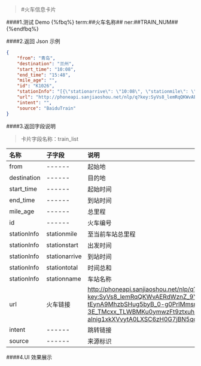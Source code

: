 >#火车信息卡片


####1.测试 Demo
{%fbq%}
term:##火车名称##
ner:##TRAIN_NUM##
{%endfbq%}


####2.返回 Json 示例
```json
{
    "from": "青岛",
    "destination": "兰州",
    "start_time": "10:08",
    "end_time": "15:48",
    "mile_age": "",
    "id": "K1026",
    "stationInfo": "[{\"stationarrive\": \"10:08\", \"stationmile\": \"01\", \"stationname\": \"青岛\", \"stationstart\": \"10:08\", \"stationtotal\": \"----\"},{\"stationarrive\": \"11:13\", \"stationmile\": \"02\", \"stationname\": \"蓝村\", \"stationstart\": \"11:16\", \"stationtotal\": \"3min\"},{\"stationarrive\": \"11:32\", \"stationmile\": \"03\", \"stationname\": \"胶州\", \"stationstart\": \"11:35\", \"stationtotal\": \"3min\"},{\"stationarrive\": \"12:43\", \"stationmile\": \"05\", \"stationname\": \"潍坊\", \"stationstart\": \"12:47\", \"stationtotal\": \"4min\"},{\"stationarrive\": \"13:51\", \"stationmile\": \"07\", \"stationname\": \"淄博\", \"stationstart\": \"13:57\", \"stationtotal\": \"6min\"},{\"stationarrive\": \"15:22\", \"stationmile\": \"09\", \"stationname\": \"济南\", \"stationstart\": \"15:37\", \"stationtotal\": \"15min\"},{\"stationarrive\": \"16:29\", \"stationmile\": \"11\", \"stationname\": \"泰山\", \"stationstart\": \"16:42\", \"stationtotal\": \"13min\"},{\"stationarrive\": \"17:40\", \"stationmile\": \"12\", \"stationname\": \"兖州\", \"stationstart\": \"17:43\", \"stationtotal\": \"3min\"},{\"stationarrive\": \"18:21\", \"stationmile\": \"14\", \"stationname\": \"滕州\", \"stationstart\": \"18:25\", \"stationtotal\": \"4min\"},{\"stationarrive\": \"18:47\", \"stationmile\": \"15\", \"stationname\": \"枣庄西\", \"stationstart\": \"18:49\", \"stationtotal\": \"2min\"},{\"stationarrive\": \"19:52\", \"stationmile\": \"16\", \"stationname\": \"徐州\", \"stationstart\": \"20:10\", \"stationtotal\": \"18min\"},{\"stationarrive\": \"21:11\", \"stationmile\": \"17\", \"stationname\": \"砀山\", \"stationstart\": \"21:15\", \"stationtotal\": \"4min\"},{\"stationarrive\": \"23:23\", \"stationmile\": \"24\", \"stationname\": \"开封\", \"stationstart\": \"23:27\", \"stationtotal\": \"4min\"},{\"stationarrive\": \"00:15\", \"stationmile\": \"25\", \"stationname\": \"郑州\", \"stationstart\": \"00:27\", \"stationtotal\": \"12min\"},{\"stationarrive\": \"01:59\", \"stationmile\": \"26\", \"stationname\": \"洛阳\", \"stationstart\": \"02:05\", \"stationtotal\": \"6min\"},{\"stationarrive\": \"06:20\", \"stationmile\": \"28\", \"stationname\": \"渭南\", \"stationstart\": \"06:41\", \"stationtotal\": \"21min\"},{\"stationarrive\": \"07:37\", \"stationmile\": \"29\", \"stationname\": \"西安\", \"stationstart\": \"07:47\", \"stationtotal\": \"10min\"},{\"stationarrive\": \"09:42\", \"stationmile\": \"33\", \"stationname\": \"宝鸡\", \"stationstart\": \"09:48\", \"stationtotal\": \"6min\"},{\"stationarrive\": \"11:27\", \"stationmile\": \"34\", \"stationname\": \"天水\", \"stationstart\": \"11:32\", \"stationtotal\": \"5min\"},{\"stationarrive\": \"12:14\", \"stationmile\": \"35\", \"stationname\": \"甘谷\", \"stationstart\": \"12:26\", \"stationtotal\": \"12min\"},{\"stationarrive\": \"13:15\", \"stationmile\": \"37\", \"stationname\": \"陇西\", \"stationstart\": \"13:19\", \"stationtotal\": \"4min\"},{\"stationarrive\": \"14:15\", \"stationmile\": \"38\", \"stationname\": \"定西\", \"stationstart\": \"14:18\", \"stationtotal\": \"3min\"},{\"stationarrive\": \"15:48\", \"stationmile\": \"39\", \"stationname\": \"兰州\", \"stationstart\": \"15:48\", \"stationtotal\": \"----\"}]",
    "url": "http://phoneapi.sanjiaoshou.net/nlp/q?key:SyVs8_lemRqQKWvAERdWznZ_9YlxDiqMxAUvQLHHnZEkJs8NpIhyf9E_4eEjhvZGROrN-tEynA9MhzbSHug5byB_0-g0PrlMmsmO3RPAd4-3E_TMcxx_TLWBMKu0ymwzFt9ztxuhZJquC81L608kQ-aInig1xkXVvytA0LXSC6zH0G7jBN5qcg==",
    "intent": "",
    "source": "BaiduTrain"
}
```

####3.返回字段说明

>卡片字段名称：train_list

|名称|子字段|说明|类型|示例|
|:---|:---|:---|:---|:---|
|from|------|起始地|string|青岛|
|destination|------|目的地|string|兰州|
|start_time|------|起始时间|string|15:37|
|end_time|------|到站时间|string|15:48|
|mile_age|------|总里程|string||
|id|------|火车编号|string|K1026|
|stationInfo|stationmile|至当前车站总里程|string|待定|
|stationInfo|stationstart|出发时间|string|待定|
|stationInfo|stationarrive|到站时间|string|待定|
|stationInfo|stationtotal|时间总和|string|待定|
|stationInfo|stationname|车站名称|string|待定|
|url|火车链接|http://phoneapi.sanjiaoshou.net/nlp/q?key:SyVs8_lemRqQKWvAERdWznZ_9YlxDiqMxAUvQLHHnZEkJs8NpIhyf9E_4eEjhvZGROrN-tEynA9MhzbSHug5byB_0-g0PrlMmsmO3RPAd4-3E_TMcxx_TLWBMKu0ymwzFt9ztxuhZJquC81L608kQ-aInig1xkXVvytA0LXSC6zH0G7jBN5qcg==|
|intent|------|跳转链接|string||
|source|------|来源标识|string|BaiduTrain|

####4.UI 效果展示



